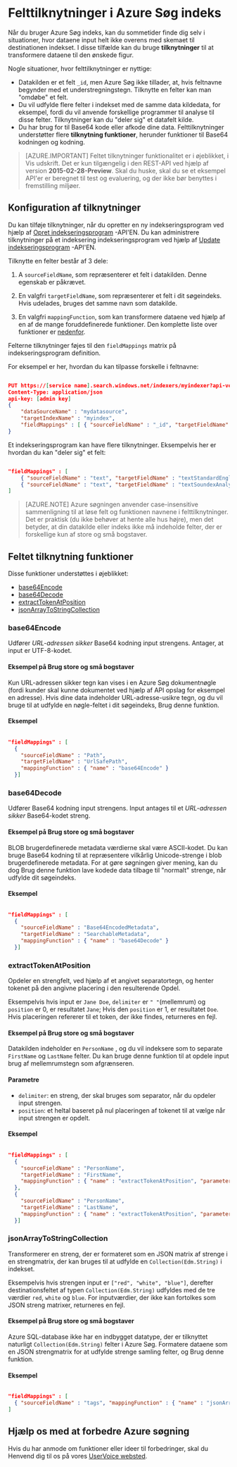 <properties
pageTitle="Felttilknytninger i Azure Søg indeks"
description="Konfigurere Azure Søg indekseringsprogram felttilknytninger for at tage højde for forskelle i feltnavne og repræsentationer af data"
services="search"
documentationCenter=""
authors="chaosrealm"
manager="pablocas"
editor="" />

<tags
ms.service="search"
ms.devlang="rest-api"
ms.workload="search" 
ms.topic="article"  
ms.tgt_pltfrm="na"
ms.date="10/17/2016"
ms.author="eugenesh" />

# <a name="field-mappings-in-azure-search-indexers"></a>Felttilknytninger i Azure Søg indeks

Når du bruger Azure Søg indeks, kan du sommetider finde dig selv i situationer, hvor dataene input helt ikke overens med skemaet til destinationen indekset. I disse tilfælde kan du bruge **tilknytninger** til at transformere dataene til den ønskede figur. 

Nogle situationer, hvor felttilknytninger er nyttige:
 
- Datakilden er et felt `_id`, men Azure Søg ikke tillader, at, hvis feltnavne begynder med et understregningstegn. Tilknytte en felter kan man "omdøbe" et felt. 
- Du vil udfylde flere felter i indekset med de samme data kildedata, for eksempel, fordi du vil anvende forskellige programmer til analyse til disse felter. Tilknytninger kan du "deler sig" et datafelt kilde.
- Du har brug for til Base64 kode eller afkode dine data. Felttilknytninger understøtter flere **tilknytning funktioner**, herunder funktioner til Base64 kodningen og kodning.   


> [AZURE.IMPORTANT] Feltet tilknytninger funktionalitet er i øjeblikket, i Vis udskrift. Det er kun tilgængelig i den REST-API ved hjælp af version **2015-02-28-Preview**. Skal du huske, skal du se et eksempel API'er er beregnet til test og evaluering, og der ikke bør benyttes i fremstilling miljøer.

## <a name="setting-up-field-mappings"></a>Konfiguration af tilknytninger

Du kan tilføje tilknytninger, når du opretter en ny indekseringsprogram ved hjælp af [Opret indekseringsprogram](search-api-indexers-2015-02-28-preview.md#create-indexer) -API'EN. Du kan administrere tilknytninger på et indeksering indekseringsprogram ved hjælp af [Update indekseringsprogram](search-api-indexers-2015-02-28-preview.md#update-indexer) -API'EN. 

Tilknytte en felter består af 3 dele: 

1. A `sourceFieldName`, som repræsenterer et felt i datakilden. Denne egenskab er påkrævet. 

2. En valgfri `targetFieldName`, som repræsenterer et felt i dit søgeindeks. Hvis udelades, bruges det samme navn som datakilde. 

3. En valgfri `mappingFunction`, som kan transformere dataene ved hjælp af en af de mange foruddefinerede funktioner. Den komplette liste over funktioner er [nedenfor](#mappingFunctions).

Felterne tilknytninger føjes til den `fieldMappings` matrix på indekseringsprogram definition. 

For eksempel er her, hvordan du kan tilpasse forskelle i feltnavne: 

```JSON

PUT https://[service name].search.windows.net/indexers/myindexer?api-version=[api-version]
Content-Type: application/json
api-key: [admin key]
{
    "dataSourceName" : "mydatasource",
    "targetIndexName" : "myindex",
    "fieldMappings" : [ { "sourceFieldName" : "_id", "targetFieldName" : "id" } ] 
} 
```

Et indekseringsprogram kan have flere tilknytninger. Eksempelvis her er hvordan du kan "deler sig" et felt:

```JSON

"fieldMappings" : [ 
    { "sourceFieldName" : "text", "targetFieldName" : "textStandardEnglishAnalyzer" },
    { "sourceFieldName" : "text", "targetFieldName" : "textSoundexAnalyzer" }, 
] 
```

> [AZURE.NOTE] Azure søgningen anvender case-insensitive sammenligning til at løse felt og funktionen navnene i felttilknytninger. Det er praktisk (du ikke behøver at hente alle hus højre), men det betyder, at din datakilde eller indeks ikke må indeholde felter, der er forskellige kun af store og små bogstaver.  

<a name="mappingFunctions"></a>
## <a name="field-mapping-functions"></a>Feltet tilknytning funktioner

Disse funktioner understøttes i øjeblikket: 

- [base64Encode](#base64EncodeFunction)
- [base64Decode](#base64DecodeFunction)
- [extractTokenAtPosition](#extractTokenAtPositionFunction)
- [jsonArrayToStringCollection](#jsonArrayToStringCollectionFunction)

<a name="base64EncodeFunction"></a>
### <a name="base64encode"></a>base64Encode 

Udfører *URL-adressen sikker* Base64 kodning input strengens. Antager, at input er UTF-8-kodet. 

#### <a name="sample-use-case"></a>Eksempel på Brug store og små bogstaver 

Kun URL-adressen sikker tegn kan vises i en Azure Søg dokumentnøgle (fordi kunder skal kunne dokumentet ved hjælp af API opslag for eksempel en adresse). Hvis dine data indeholder URL-adresse-usikre tegn, og du vil bruge til at udfylde en nøgle-feltet i dit søgeindeks, Brug denne funktion.   

#### <a name="example"></a>Eksempel 

```JSON

"fieldMappings" : [ 
  { 
    "sourceFieldName" : "Path", 
    "targetFieldName" : "UrlSafePath",
    "mappingFunction" : { "name" : "base64Encode" } 
  }] 
```

<a name="base64DecodeFunction"></a>
### <a name="base64decode"></a>base64Decode

Udfører Base64 kodning input strengens. Input antages til et *URL-adressen sikker* Base64-kodet streng. 

#### <a name="sample-use-case"></a>Eksempel på Brug store og små bogstaver 

BLOB brugerdefinerede metadata værdierne skal være ASCII-kodet. Du kan bruge Base64 kodning til at repræsentere vilkårlig Unicode-strenge i blob brugerdefinerede metadata. For at gøre søgningen giver mening, kan du dog Brug denne funktion lave kodede data tilbage til "normalt" strenge, når udfylde dit søgeindeks.  

#### <a name="example"></a>Eksempel 

```JSON

"fieldMappings" : [ 
  { 
    "sourceFieldName" : "Base64EncodedMetadata", 
    "targetFieldName" : "SearchableMetadata",
    "mappingFunction" : { "name" : "base64Decode" } 
  }] 
```

<a name="extractTokenAtPositionFunction"></a>
### <a name="extracttokenatposition"></a>extractTokenAtPosition

Opdeler en strengfelt, ved hjælp af et angivet separatortegn, og henter tokenet på den angivne placering i den resulterende Opdel.

Eksempelvis hvis input er `Jane Doe`, `delimiter` er `" "`(mellemrum) og `position` er 0, er resultatet `Jane`; Hvis den `position` er 1, er resultatet `Doe`. Hvis placeringen refererer til et token, der ikke findes, returneres en fejl.

#### <a name="sample-use-case"></a>Eksempel på Brug store og små bogstaver 

Datakilden indeholder en `PersonName` , og du vil indeksere som to separate `FirstName` og `LastName` felter. Du kan bruge denne funktion til at opdele input brug af mellemrumstegn som afgrænseren.

#### <a name="parameters"></a>Parametre

- `delimiter`: en streng, der skal bruges som separator, når du opdeler input strengen.
- `position`: et heltal baseret på nul placeringen af tokenet til at vælge når input strengen er opdelt.    

#### <a name="example"></a>Eksempel

```JSON 

"fieldMappings" : [ 
  { 
    "sourceFieldName" : "PersonName", 
    "targetFieldName" : "FirstName",
    "mappingFunction" : { "name" : "extractTokenAtPosition", "parameters" : { "delimiter" : " ", "position" : 0 } } 
  }, 
  { 
    "sourceFieldName" : "PersonName", 
    "targetFieldName" : "LastName",
    "mappingFunction" : { "name" : "extractTokenAtPosition", "parameters" : { "delimiter" : " ", "position" : 1 } } 
  }] 
```

<a name="jsonArrayToStringCollectionFunction"></a>
### <a name="jsonarraytostringcollection"></a>jsonArrayToStringCollection

Transformerer en streng, der er formateret som en JSON matrix af strenge i en strengmatrix, der kan bruges til at udfylde en `Collection(Edm.String)` i indekset. 

Eksempelvis hvis strengen input er `["red", "white", "blue"]`, derefter destinationsfeltet af typen `Collection(Edm.String)` udfyldes med de tre værdier `red`, `white` og `blue`. For inputværdier, der ikke kan fortolkes som JSON streng matrixer, returneres en fejl. 

#### <a name="sample-use-case"></a>Eksempel på Brug store og små bogstaver

Azure SQL-database ikke har en indbygget datatype, der er tilknyttet naturligt `Collection(Edm.String)` felter i Azure Søg. Formatere dataene som en JSON strengmatrix for at udfylde strenge samling felter, og Brug denne funktion. 

#### <a name="example"></a>Eksempel 

```JSON

"fieldMappings" : [ 
  { "sourceFieldName" : "tags", "mappingFunction" : { "name" : "jsonArrayToStringCollection" } }
] 
```

## <a name="help-us-make-azure-search-better"></a>Hjælp os med at forbedre Azure søgning

Hvis du har anmode om funktioner eller ideer til forbedringer, skal du Henvend dig til os på vores [UserVoice websted](https://feedback.azure.com/forums/263029-azure-search/).